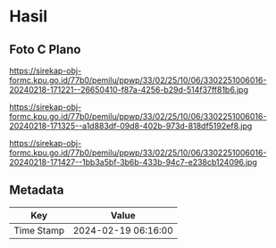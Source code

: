 # Hasil

## Foto C Plano

https://sirekap-obj-formc.kpu.go.id/77b0/pemilu/ppwp/33/02/25/10/06/3302251006016-20240218-171221--26650410-f87a-4256-b29d-514f37ff81b6.jpg

https://sirekap-obj-formc.kpu.go.id/77b0/pemilu/ppwp/33/02/25/10/06/3302251006016-20240218-171325--a1d883df-09d8-402b-973d-818df5192ef8.jpg

https://sirekap-obj-formc.kpu.go.id/77b0/pemilu/ppwp/33/02/25/10/06/3302251006016-20240218-171427--1bb3a5bf-3b6b-433b-94c7-e238cb124096.jpg


## Metadata

| Key        | Value               |
| ---------- | ------------------- |
| Time Stamp | 2024-02-19 06:16:00 |



